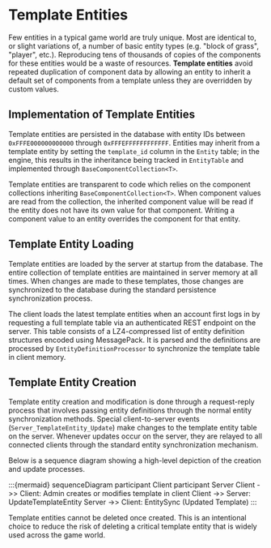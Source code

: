 # Template Entities

Few entities in a typical game world are truly unique. Most are identical to, or slight
variations of, a number of basic entity types (e.g. "block of grass", "player", etc.).
Reproducing tens of thousands of copies of the components for these entities would be
a waste of resources. **Template entities** avoid repeated duplication of component data
by allowing an entity to inherit a default set of components from a template unless they
are overridden by custom values.

## Implementation of Template Entities

Template entities are persisted in the database with entity IDs between
`0xFFFE000000000000` through `0xFFFEFFFFFFFFFFFF`. Entities may inherit from a template
entity by setting the `template_id` column in the `Entity` table; in the engine, this
results in the inheritance being tracked in `EntityTable` and implemented through
`BaseComponentCollection<T>`.

Template entities are transparent to code which relies on the component collections 
inheriting `BaseComponentCollection<T>`. When component values are read from the
collection, the inherited component value will be read if the entity does not have
its own value for that component. Writing a component value to an entity overrides the
component for that entity.

## Template Entity Loading

Template entities are loaded by the server at startup from the database. The entire
collection of template entities are maintained in server memory at all times. When
changes are made to these templates, those changes are synchronized to the database
during the standard persistence synchronization process.

The client loads the latest template entities when an account first logs in
by requesting a full template table via an authenticated REST endpoint on the server. 
This table consists of a LZ4-compressed list of entity definition structures encoded 
using MessagePack. It is parsed and the definitions are processed by 
`EntityDefinitionProcessor` to synchronize the template table in client memory.

## Template Entity Creation

Template entity creation and modification is done through a request-reply process that
involves passing entity definitions through the normal entity synchronization methods.
Special client-to-server events (`Server_TemplateEntity_Update`)
make changes to the template entity table on the server. Whenever updates occur on the
server, they are relayed to all connected clients through the standard entity
synchronization mechanism. 

Below is a sequence diagram showing a high-level depiction of the creation and update 
processes.

:::{mermaid}
sequenceDiagram
    participant Client
    participant Server
    Client ->> Client: Admin creates or modifies template in client
    Client ->> Server: UpdateTemplateEntity
    Server ->> Client: EntitySync (Updated Template)
:::

Template entities cannot be deleted once created. This is an intentional choice to
reduce the risk of deleting a critical template entity that is widely used across
the game world.
